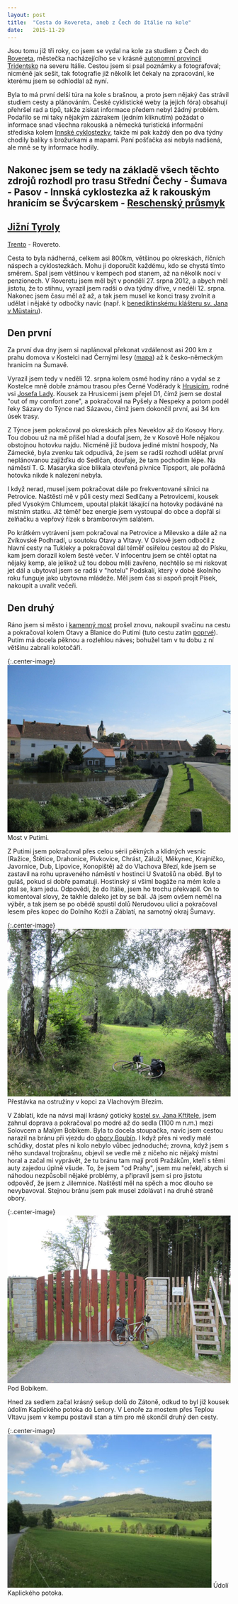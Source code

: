 ```yaml
---
layout: post
title:  "Cesta do Rovereta, aneb z Čech do Itálie na kole"
date:   2015-11-29
---
```


Jsou tomu již tři roky, co jsem se vydal na kole za studiem z Čech do
[Rovereta](https://cs.wikipedia.org/wiki/Rovereto), městečka nacházejícího
se v krásné [autonomní provincii 
Tridentsko](https://cs.wikipedia.org/wiki/Autonomn%C3%AD_provincie_Trento)
na severu Itálie. Cestou jsem si psal poznámky a fotografoval; nicméně jak
sešit, tak fotografie již několik let čekaly na zpracování, ke kterému
jsem se odhlodlal až nyní.

Byla to má první delší túra na kole s brašnou, a proto jsem nějaký čas 
strávil studiem cesty a plánováním. České cyklistické weby (a jejich fóra)
obsahují přehršel rad a tipů, takže získat informace předem nebyl žádný 
problém. Podařilo se mi taky nějakým zázrakem (jedním kliknutím) 
požádat o informace snad všechna rakouská a německá turistická informační 
střediska kolem [Innské cyklostezky](https://de.wikivoyage.org/wiki/Inn-Radweg),
takže mi pak každý den po dva týdny chodily balíky s brožurkami a mapami.
Paní pošťačka asi nebyla nadšená, ale mně se ty informace hodily.

Nakonec jsem se tedy na základě všech těchto zdrojů rozhodl pro 
trasu Střední Čechy - Šumava - Pasov - Innská cyklostezka až k rakouským
hranicím se Švýcarskem -
[Reschenský průsmyk](https://cs.wikipedia.org/wiki/Reschensk%C3%BD_pr%C5%AFsmyk)
-
[Jižní Tyroly](https://cs.wikipedia.org/wiki/Ji%C5%BEn%C3%AD_Tyrolsko) 
-
[Trento](https://cs.wikipedia.org/wiki/Trento) - Rovereto. 

Cesta to byla nádherná, celkem asi 800km, většinou po okreskách, říčních náspech
a cyklostezkách. Mohu ji doporučit každému, kdo se chystá tímto směrem.
Spal jsem většinou v kempech pod stanem, až na několik nocí v penzionech.
V Roveretu jsem měl být v pondělí 27. srpna 2012, a abych měl jistotu, že to stihnu,
vyrazil jsem radši o dva týdny dříve, v neděli 12. srpna. Nakonec jsem času měl
až až, a tak jsem musel ke konci trasy zvolnit a udělat i nějaké ty odbočky
navíc (např. k [benediktinskému klášteru sv. Jana v 
Müstairu](https://en.wikipedia.org/wiki/Saint_John_Abbey,_M%C3%BCstair)).

Den první
---
Za první dva dny jsem si naplánoval překonat vzdálenost asi 200 km z prahu 
domova v Kostelci nad Černými lesy ([mapa](http://mapy.cz/s/mYNq)) 
až k česko-německým hranicím na Šumavě.

Vyrazil jsem tedy v neděli 12. srpna kolem osmé hodiny
ráno a vydal se z Kostelce mně dobře známou trasou přes 
Černé Voděrady k [Hrusicím](https://cs.wikipedia.org/wiki/Hrusice), rodné vsi 
[Josefa Lady](https://cs.wikipedia.org/wiki/Josef_Lada). Kousek
za Hrusicemi jsem přejel D1, čímž jsem se dostal "out of my comfort zone",
a pokračoval na Pyšely a Nespeky a potom podél řeky Sázavy do Týnce nad 
Sázavou, čímž jsem dokončil první, asi 34 km úsek trasy.

Z Týnce jsem pokračoval po okreskách přes Neveklov až do Kosovy Hory. Tou dobou
už na mě přišel hlad a doufal jsem, že v Kosově Hoře nějakou obstojnou
hotovku najdu. Nicméně již budova jediné místní hospody, Na Zámecké,
byla zvenku tak odpudivá, že jsem se radši rozhodl udělat první neplánovanou 
zajížďku do Sedlčan, doufaje, že tam pochodím lépe. Na náměstí T. G. Masaryka sice blikala 
otevřená pivnice Tipsport, ale pořádná hotovka nikde k nalezení nebyla.

I když nerad, musel jsem pokračovat dále po frekventované silnici
na Petrovice. Naštěstí mě v půli cesty mezi Sedlčany a Petrovicemi, kousek
před Vysokým Chlumcem, upoutal 
plakát lákající na hotovky podáváné na místním statku. Již téměř bez energie 
jsem vystoupal do obce a dopřál si zelňačku a vepřový řízek s bramborovým salátem.

Po krátkém vytrávení jsem pokračoval na Petrovice a Milevsko a dále až na 
Zvíkovské Podhradí, u soutoku Otavy a Vltavy. 
V Oslově jsem odbočil z hlavní cesty na Tukleky a pokračoval
dál téměř osiřelou cestou až do Písku, kam jsem dorazil kolem šesté večer.
V infocentru jsem se chtěl optat na nějaký kemp, ale jelikož už tou
dobou měli zavřeno, nechtělo se mi riskovat jet dál a ubytoval jsem se
radši v "hotelu" Podskalí, který v době školního roku funguje jako
ubytovna mládeže. Měl jsem čas si aspoň projít Písek, nakoupit
a uvařit večeři. 

Den druhý
--

Ráno jsem si město i [kamenný 
most](https://cs.wikipedia.org/wiki/Kamenn%C3%BD_most_v_P%C3%ADsku) prošel
znovu, nakoupil svačinu na cestu a pokračoval kolem Otavy a Blanice do 
Putimi (tuto cestu zatím 
[poprvé](https://cs.wikipedia.org/wiki/Osudy_dobr%C3%A9ho_voj%C3%A1ka_%C5%A0vejka_za_sv%C4%9Btov%C3%A9_v%C3%A1lky)). 
Putim má docela pěknou a rozlehlou náves; bohužel tam v tu dobu z ní
většinu zabrali kolotočáři.

{:.center-image}
[![Most v Putimi](/images/putim_most_thumbnail.JPG)](/images/putim_most.JPG)
Most v Putimi.

Z Putimi jsem pokračoval přes celou sérii pěkných a klidných 
vesnic (Ražice, Štětice, Drahonice, Pivkovice, Chrást, Záluží, Měkynec, 
Krajníčko, Javornice, Dub, Lipovice, Konopiště) až do Vlachova Březí,
kde jsem se zastavil na rohu upraveného náměstí v hostinci
U Svatošů na oběd.  Byl to guláš, pokud si dobře
pamatuji. Hostinský si všiml bagáže na mém kole a ptal se, kam jedu. 
Odpovědí, že do Itálie, jsem ho trochu překvapil. On to komentoval slovy,
že takhle daleko jet by se bál. Já jsem ovšem neměl na výběr, a tak 
jsem se po obědě spustil dolů Nerudovou ulicí a pokračoval lesem přes kopec 
do Dolního Kožlí a Záblatí, na samotný okraj Šumavy.

{:.center-image}
[![Přestávka na ostružiny v kopci za Vlachovým Březím.](/images/vlachovobrezi_pauza1_thumbnail.JPG)](/images/vlachovobrezi_pauza1.JPG)
Přestávka na ostružiny v kopci za Vlachovým Březím.

V Záblatí, kde na návsi mají krásný gotický [kostel sv. Jana 
Křtitele](https://cs.wikipedia.org/wiki/Z%C3%A1blat%C3%AD_(okres_Prachatice)),
jsem zahnul doprava a pokračoval po modré až do sedla (1100 m n.m.) mezi Solovcem a Malým 
Bobíkem. Byla to docela stoupačka, navíc jsem cestou narazil na
bránu při vjezdu do [obory 
Boubín](http://www.lesycr.cz/lz5/vyznamne-objekty/Stranky/obora-boubin.aspx).
I když přes ni vedly malé schůdky, dostat přes ni kolo nebylo vůbec jednoduché;
zrovna, když jsem s něho sundaval trojbrašnu, objevil se vedle mě z ničeho nic 
nějaký místní horal a začal mi vyprávět, že tu bránu tam mají proti Pražákům,
kteří s těmi auty zajedou úplně všude. To, že jsem "od Prahy", jsem mu neřekl, 
abych si náhodou nezpůsobil nějaké problémy, a připravil jsem si pro jistotu 
odpověď, že jsem z Jilemnice. Naštěstí měl na spěch a moc dlouho se nevybavoval.
Stejnou bránu jsem pak musel zdolávat i na druhé straně obory.

{:.center-image}
[![Pod Bobíkem](/images/pod_bobikem_thumbnail.JPG)](/images/pod_bobikem.JPG)
Pod Bobíkem.

Hned za sedlem začal krásný sešup dolů do Zátoně, odkud to byl již kousek údolím
Kaplického potoka do Lenory. V Lenoře za mostem přes Teplou Vltavu jsem
v kempu postavil stan a tím pro mě skončil druhý den cesty.

 {:.center-image}
[![Údolí Kaplického potoka](/images/udoli_kaplickeho_potoka_thumbnail.JPG)](/images/udoli_kaplickeho_potoka.JPG)
Údolí Kaplického potoka.
